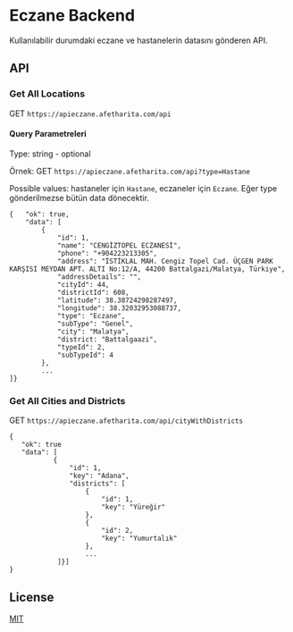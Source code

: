 # Eczane Backend

Kullanılabilir durumdaki eczane ve hastanelerin datasını gönderen API.

## API

### Get All Locations

GET `https://apieczane.afetharita.com/api`

#### Query Parametreleri

Type: string - optional

Örnek: GET `https://apieczane.afetharita.com/api?type=Hastane`

Possible values: hastaneler için `Hastane`, eczaneler için `Eczane`. Eğer type gönderilmezse bütün data dönecektir.

```
{   "ok": true,
    "data": [
        {
            "id": 1,
            "name": "CENGİZTOPEL ECZANESİ",
            "phone": "+904223213305",
            "address": "İSTİKLAL MAH. Cengiz Topel Cad. ÜÇGEN PARK KARŞISI MEYDAN APT. ALTI No:12/A, 44200 Battalgazi/Malatya, Türkiye",
            "addressDetails": "",
            "cityId": 44,
            "districtId": 608,
            "latitude": 38.38724298287497,
            "longitude": 38.32032953088737,
            "type": "Eczane",
            "subType": "Genel",
            "city": "Malatya",
            "district: "Battalgaazi",
            "typeId": 2,
            "subTypeId": 4
        },
        ...
]}
```

### Get All Cities and Districts

GET `https://apieczane.afetharita.com/api/cityWithDistricts`

```
{
   "ok": true
   "data": [
           {
               "id": 1,
               "key": "Adana",
               "districts": [
                   {
                       "id": 1,
                       "key": "Yüreğir"
                   },
                   {
                       "id": 2,
                       "key": "Yumurtalık"
                   },
                   ...
            ]}]
}
```

## License

[MIT](https://choosealicense.com/licenses/mit/)
